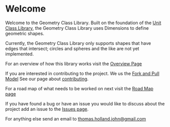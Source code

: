 # Welcome

Welcome to the Geometry Class Library. Built on the foundation of the [Unit Class Library](https://bitbucket.org/Clearspan/unit-class-library), the Geometry Class Library uses Dimensions to define geometric shapes.

Currently, the Geometry Class Library only supports shapes that have edges that intersect; circles and spheres and the like are not yet implemented.

For an overview of how this library works visit the [Overview Page](https://bitbucket.org/Clearspan/geometry-class-library/wiki/Overview)

If you are interested in contributing to the project. We us the [Fork and Pull Model](https://confluence.atlassian.com/display/BITBUCKET/Fork+a+Repo,+Compare+Code,+and+Create+a+Pull+Request) See our page about [contributing](https://bitbucket.org/Clearspan/geometry-class-library/wiki/Contributing).

For a road map of what needs to be worked on next visit the [Road Map page](https://bitbucket.org/Clearspan/geometry-class-library/wiki/Road%20Map)

If you have found a bug or have an issue you would like to discuss about the project add an issue to the [Issues page](https://bitbucket.org/Clearspan/geometry-class-library/issues?status=new&status=open).

For anything else send an email to thomas.holland.john@gmail.com